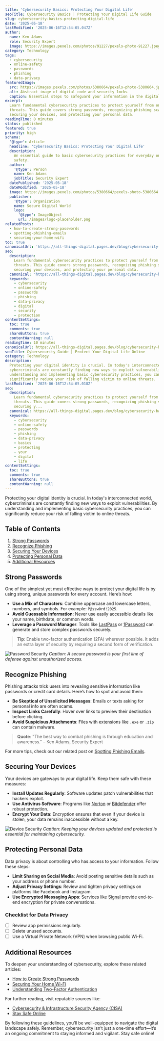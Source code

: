 ```yaml
---
title: 'Cybersecurity Basics: Protecting Your Digital Life'
seoTitle: Cybersecurity Basics | Protecting Your Digital Life Guide
slug: cybersecurity-basics-protecting-digital-life
date: '2025-05-18'
lastModified: '2025-06-16T12:54:05.047Z'
author:
  name: Ken Adams
  role: Security Expert
  image: https://images.pexels.com/photos/91227/pexels-photo-91227.jpeg?auto=compress&cs=tinysrgb&w=1260&h=750&dpr=2
category: Technology
tags:
  - cybersecurity
  - online-safety
  - passwords
  - phishing
  - data-privacy
featuredImage:
  src: https://images.pexels.com/photos/5380664/pexels-photo-5380664.jpeg?auto=compress&cs=tinysrgb&w=1260&h=750&dpr=2
  alt: Abstract image of digital code and security locks
  caption: Essential steps to safeguard your information in the digital age.
excerpt:
  Learn fundamental cybersecurity practices to protect yourself from online
  threats. This guide covers strong passwords, recognizing phishing scams,
  securing your devices, and protecting your personal data.
readingTime: 8 minutes
status: published
featured: true
priority: high
schema:
  '@type': Article
  headline: 'Cybersecurity Basics: Protecting Your Digital Life'
  description:
    An essential guide to basic cybersecurity practices for everyday online
    safety.
  author:
    '@type': Person
    name: Ken Adams
    jobTitle: Security Expert
  datePublished: '2025-05-18'
  dateModified: '2025-05-18'
  image: https://images.pexels.com/photos/5380664/pexels-photo-5380664.jpeg?auto=compress&cs=tinysrgb&w=1260&h=750&dpr=2
  publisher:
    '@type': Organization
    name: Secure Digital World
    logo:
      '@type': ImageObject
      url: /images/logo-placeholder.png
relatedPosts:
  - how-to-create-strong-passwords
  - spotting-phishing-emails
  - securing-your-home-wifi
toc: true
canonicalUrl: 'https://all-things-digital.pages.dev/blog/cybersecurity-basics-protecting-digital-life'
seo:
  description:
    Learn fundamental cybersecurity practices to protect yourself from online
    threats. This guide covers strong passwords, recognizing phishing scams,
    securing your devices, and protecting your personal data.
  canonical: 'https://all-things-digital.pages.dev/blog/cybersecurity-basics-protecting-digital-life'
  keywords:
    - cybersecurity
    - online-safety
    - passwords
    - phishing
    - data-privacy
    - digital
    - security
    - protection
contentSettings:
  toc: true
  comments: true
  shareButtons: true
  contentWarning: null
readingTime: 10 minutes
canonicalUrl: https://all-things-digital.pages.dev/blog/cybersecurity-basics-protecting-digital-life
seoTitle: Cybersecurity Guide | Protect Your Digital Life Online
category: Technology
description:
  Protecting your digital identity is crucial. In today's interconnected world,
  cybercriminals are constantly finding new ways to exploit vulnerabilities. By
  understanding and implementing basic cybersecurity practices, you can
  significantly reduce your risk of falling victim to online threats.
lastModified: '2025-06-16T12:54:05.018Z'
seo:
  description:
    Learn fundamental cybersecurity practices to protect yourself from online
    threats. This guide covers strong passwords, recognizing phishing scams,
    securing y...
  canonical: https://all-things-digital.pages.dev/blog/cybersecurity-basics-protecting-digital-life
  keywords:
    - cybersecurity
    - online-safety
    - passwords
    - phishing
    - data-privacy
    - basics
    - protecting
    - your
    - digital
    - life
contentSettings:
  toc: true
  comments: true
  shareButtons: true
  contentWarning: null
---
```


Protecting your digital identity is crucial. In today's interconnected world, cybercriminals are constantly finding new ways to exploit vulnerabilities. By understanding and implementing basic cybersecurity practices, you can significantly reduce your risk of falling victim to online threats.

## Table of Contents

1. [Strong Passwords](#strong-passwords)
2. [Recognize Phishing](#recognize-phishing)
3. [Securing Your Devices](#securing-your-devices)
4. [Protecting Personal Data](#protecting-personal-data)
5. [Additional Resources](#additional-resources)

## Strong Passwords

One of the simplest yet most effective ways to protect your digital life is by using strong, unique passwords for every account. Here’s how:

- **Use a Mix of Characters**: Combine uppercase and lowercase letters, numbers, and symbols. For example: `P@ssw0rd!2025`.
- **Avoid Guessable Information**: Never use easily accessible details like your name, birthdate, or common words.
- **Leverage a Password Manager**: Tools like [LastPass](https://www.lastpass.com/) or [1Password](https://1password.com/) can generate and store complex passwords securely.

> **Tip**: Enable two-factor authentication (2FA) wherever possible. It adds an extra layer of security by requiring a second form of verification.

![Password Security](https://images.pexels.com/photos/414860/pexels-photo-414860.jpeg?auto=compress&cs=tinysrgb&w=1260&h=750&dpr=2)
_Caption: A secure password is your first line of defense against unauthorized access._

## Recognize Phishing

Phishing attacks trick users into revealing sensitive information like passwords or credit card details. Here’s how to spot and avoid them:

- **Be Skeptical of Unsolicited Messages**: Emails or texts asking for personal info are often scams.
- **Inspect Links Carefully**: Hover over links to preview their destination before clicking.
- **Avoid Suspicious Attachments**: Files with extensions like `.exe` or `.zip` can contain malware.

> **Quote**: "The best way to combat phishing is through education and awareness." – Ken Adams, Security Expert

For more tips, check out our related post on [Spotting Phishing Emails](#).

## Securing Your Devices

Your devices are gateways to your digital life. Keep them safe with these measures:

- **Install Updates Regularly**: Software updates patch vulnerabilities that hackers exploit.
- **Use Antivirus Software**: Programs like [Norton](https://www.norton.com/) or [Bitdefender](https://www.bitdefender.com/) offer robust protection.
- **Encrypt Your Data**: Encryption ensures that even if your device is stolen, your data remains inaccessible without a key.

![Device Security](https://images.pexels.com/photos/3861972/pexels-photo-3861972.jpeg?auto=compress&cs=tinysrgb&w=1260&h=750&dpr=2)
_Caption: Keeping your devices updated and protected is essential for maintaining cybersecurity._

## Protecting Personal Data

Data privacy is about controlling who has access to your information. Follow these steps:

- **Limit Sharing on Social Media**: Avoid posting sensitive details such as your address or phone number.
- **Adjust Privacy Settings**: Review and tighten privacy settings on platforms like Facebook and Instagram.
- **Use Encrypted Messaging Apps**: Services like [Signal](https://signal.org/) provide end-to-end encryption for private conversations.

### Checklist for Data Privacy

- [ ] Review app permissions regularly.
- [ ] Delete unused accounts.
- [ ] Use a Virtual Private Network (VPN) when browsing public Wi-Fi.

## Additional Resources

To deepen your understanding of cybersecurity, explore these related articles:

- [How to Create Strong Passwords](#)
- [Securing Your Home Wi-Fi](#)
- [Understanding Two-Factor Authentication](#)

For further reading, visit reputable sources like:

- [Cybersecurity & Infrastructure Security Agency (CISA)](https://www.cisa.gov/)
- [Stay Safe Online](https://staysafeonline.org/)

By following these guidelines, you’ll be well-equipped to navigate the digital landscape safely. Remember, cybersecurity isn’t just a one-time effort—it’s an ongoing commitment to staying informed and vigilant. Stay safe online!
